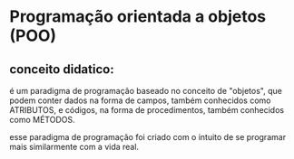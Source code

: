 # Programação orientada a objetos (POO)
## conceito didatico:

é um paradigma de programação baseado no conceito de "objetos", que podem conter dados na forma de campos, também conhecidos como ATRIBUTOS, e códigos, na forma de procedimentos, também conhecidos como MÉTODOS.

esse paradigma de programação foi criado com o intuito de se programar mais similarmente com a vida real.